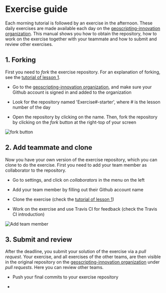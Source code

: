 # Exercise guide

Each morning tutorial is followed by an exercise in the afternoon. These daily exercises are made available each day on the [geoscripting-innovation organization](https://github.com/geoscripting-innovation). This manual shows you how to obtain the repository, how to work on the exercise together with your teammate and how to submit and review other exercises.

## 1. Forking
First you need to *fork* the exercise repository. For an explanation of forking, see the [tutorial of lesson 1](http://geoscripting-wur.github.io/RProjectManagement/). 

- Go to the [geoscripting-innovation organization](https://github.com/geoscripting-innovation), and make sure your Github account is signed in and added to the organization

- Look for the repository named 'Exercise#-starter', where # is the lesson number of the day

- Open the repository by clicking on the name. Then, fork the repository by clicking on the *fork* button at the right-top of your screen

![fork button](https://github.com/PTOoster/Continuous-integration/blob/master/images/fork_button.png?raw=true)

## 2. Add teammate and clone

Now you have your own version of the exercise repository, which you can clone to do the exercise. First you need to add your team member as collaborator to the repository.  

- Go to settings, and click on *collaborators* in the menu on the left

- Add your team member by filling out their Github account name

- Clone the exercise (check the [tutorial of lesson 1](http://geoscripting-wur.github.io/RProjectManagement/))

- Work on the exercise and use Travis CI for feedback (check the Travis CI introduction)

![Add team member](https://github.com/PTOoster/Continuous-integration/blob/master/images/team_member.png?raw=true)


## 3. Submit and review

After the deadline, you submit your solution of the exercise via a *pull request*. Your exercise, and all exercises of the other teams, are then visible in the original repository on the [geoscripting-innovation organization](https://github.com/geoscripting-innovation) under *pull requests*. Here you can review other teams.

- Push your final commits to your exercise repository

- 

